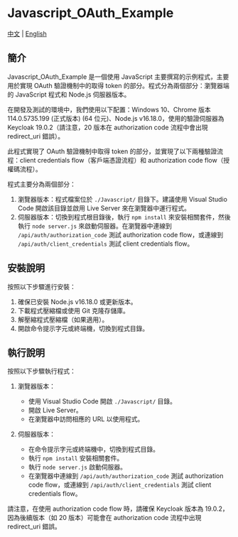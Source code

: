 # Javascript_OAuth_Example

[中文](https://github.com/kevin20888802/Javascript_OAuth_Example/blob/main/README.md) | [English](https://github.com/kevin20888802/Javascript_OAuth_Example/blob/main/README_ENG.md)

## 簡介

Javascript_OAuth_Example 是一個使用 JavaScript 主要撰寫的示例程式，主要用於實現 OAuth 驗證機制中的取得 token 的部分。程式分為兩個部分：瀏覽器端的 JavaScript 程式和 Node.js 伺服器版本。

在開發及測試的環境中，我們使用以下配置：Windows 10、Chrome 版本 114.0.5735.199 (正式版本) (64 位元)、Node.js v16.18.0，使用的驗證伺服器為 Keycloak 19.0.2（請注意，20 版本在 authorization code 流程中會出現 redirect_uri 錯誤）。

此程式實現了 OAuth 驗證機制中取得 token 的部分，並實現了以下兩種驗證流程：client credentials flow（客戶端憑證流程）和 authorization code flow（授權碼流程）。

程式主要分為兩個部分：

1. 瀏覽器版本：程式檔案位於 `./Javascript/` 目錄下。建議使用 Visual Studio Code 開啟該目錄並啟用 Live Server 來在瀏覽器中運行程式。
2. 伺服器版本：切換到程式根目錄後，執行 `npm install` 來安裝相關套件，然後執行 `node server.js` 來啟動伺服器。在瀏覽器中連線到 `/api/auth/authorization_code` 測試 authorization code flow，或連線到 `/api/auth/client_credentials` 測試 client credentials flow。

## 安裝說明

按照以下步驟進行安裝：

1. 確保已安裝 Node.js v16.18.0 或更新版本。
2. 下載程式壓縮檔或使用 Git 克隆存儲庫。
3. 解壓縮程式壓縮檔（如果適用）。
4. 開啟命令提示字元或終端機，切換到程式目錄。

## 執行說明

按照以下步驟執行程式：

1. 瀏覽器版本：
   - 使用 Visual Studio Code 開啟 `./Javascript/` 目錄。
   - 開啟 Live Server。
   - 在瀏覽器中訪問相應的 URL 以使用程式。

2. 伺服器版本：
   - 在命令提示字元或終端機中，切換到程式目錄。
   - 執行 `npm install` 安裝相關套件。
   - 執行 `node server.js` 啟動伺服器。
   - 在瀏覽器中連線到 `/api/auth/authorization_code` 測試 authorization code flow，或連線到 `/api/auth/client_credentials` 測試 client credentials flow。

請注意，在使用 authorization code flow 時，請確保 Keycloak 版本為 19.0.2，因為後續版本（如 20 版本）可能會在 authorization code 流程中出現 redirect_uri 錯誤。

